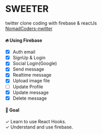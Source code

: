 # SWEETER

twitter clone coding with firebase & reactJs <br />
[NomadCoders-nwitter](https://nomadcoders.co/nwitter)

#### 🔥 Using Firebase

- [x] Auth email
- [x] SignUp & Login
- [x] Social Login(Google)
- [x] Send message
- [x] Realtime message
- [x] Upload image file
- [ ] Update Profile
- [x] Update message
- [x] Delete message

#### 🌟 Goal

✓ Learn to use React Hooks.<br />
✓ Understand and use firebase.
